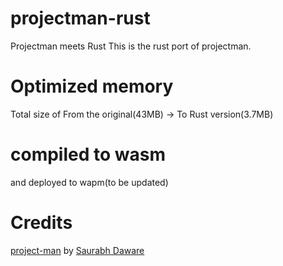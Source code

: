 # projectman-rust

Projectman meets Rust
This is the rust port of projectman.


# Optimized memory

Total size of From the original(43MB) -> To Rust version(3.7MB)

# compiled to wasm

and deployed to wapm(to be updated)


# Credits

[project-man](https://github.com/saurabhdaware/projectman) by [Saurabh Daware](https://github.com/saurabhdaware)

